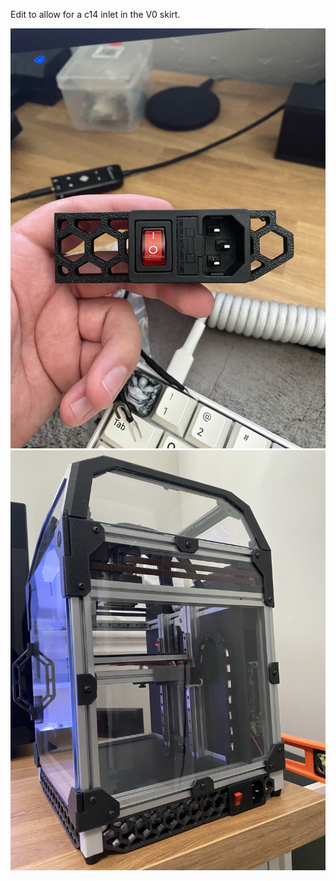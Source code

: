 Edit to allow for a c14 inlet in the V0 skirt.

<p align="center">
  <img src="img/V0_inlet1.jpg" width="800" title="V0 Inlet">
  <img src="img/V0_inlet2.jpg" width="800" title="V0 Inlet2">
</p>